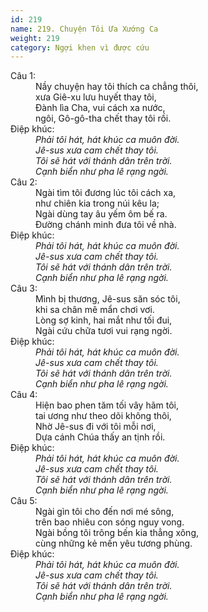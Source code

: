 ```yaml
---
id: 219
name: 219. Chuyện Tôi Ưa Xướng Ca
weight: 219
category: Ngợi khen vì được cứu
---
```

<dl><dt>Câu 1:</dt><dd data-verse="1">Nầy chuyện hay tôi thích ca chẳng thôi, <br/>xưa Giê-xu lưu huyết thay tôi, <br/>Đành lìa Cha, vui cách xa nước, <br/>ngôi, Gô-gô-tha chết thay tôi rồi. </dd><dt>Điệp khúc:</dt><dd data-chorus="1"><em>Phải tôi hát, hát khúc ca muôn đời. <br/>Jê-sus xưa cam chết thay tôi. <br/>Tôi sẽ hát với thánh dân trên trời. <br/>Cạnh biển như pha lê rạng ngời. </em></dd><dt>Câu 2:</dt><dd data-verse="2">Ngài tìm tôi đương lúc tôi cách xa, <br/>như chiên kia trong núi kêu la; <br/>Ngài dùng tay âu yếm ôm bế ra. <br/>Đường chánh minh đưa tôi về nhà. </dd><dt>Điệp khúc:</dt><dd data-chorus="1"><em>Phải tôi hát, hát khúc ca muôn đời. <br/>Jê-sus xưa cam chết thay tôi. <br/>Tôi sẽ hát với thánh dân trên trời. <br/>Cạnh biển như pha lê rạng ngời. </em></dd><dt>Câu 3:</dt><dd data-verse="3">Mình bị thương, Jê-sus săn sóc tôi, <br/>khi sa chân mê mẩn chơi vơi. <br/>Lòng sợ kinh, hai mắt như tối đui, <br/>Ngài cứu chữa tươi vui rạng ngời. </dd><dt>Điệp khúc:</dt><dd data-chorus="1"><em>Phải tôi hát, hát khúc ca muôn đời. <br/>Jê-sus xưa cam chết thay tôi. <br/>Tôi sẽ hát với thánh dân trên trời. <br/>Cạnh biển như pha lê rạng ngời. </em></dd><dt>Câu 4:</dt><dd data-verse="4">Hiện bao phen tăm tối vây hãm tôi, <br/>tai ương như theo dõi không thôi, <br/>Nhờ Jê-sus đi với tôi mỗi nơi, <br/>Dựa cánh Chúa thấy an tịnh rồi. </dd><dt>Điệp khúc:</dt><dd data-chorus="1"><em>Phải tôi hát, hát khúc ca muôn đời. <br/>Jê-sus xưa cam chết thay tôi. <br/>Tôi sẽ hát với thánh dân trên trời. <br/>Cạnh biển như pha lê rạng ngời. </em></dd><dt>Câu 5:</dt><dd data-verse="5">Ngài gìn tôi cho đến nơi mé sông, <br/>trên bao nhiêu con sóng nguy vong. <br/>Ngài bồng tôi trông bến kia thẳng xông, <br/>cùng những kẻ mến yêu tương phùng. </dd><dt>Điệp khúc:</dt><dd data-chorus="1"><em>Phải tôi hát, hát khúc ca muôn đời. <br/>Jê-sus xưa cam chết thay tôi. <br/>Tôi sẽ hát với thánh dân trên trời. <br/>Cạnh biển như pha lê rạng ngời. </em></dd></dl>
